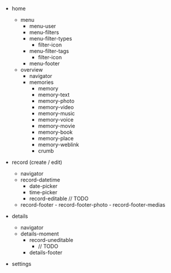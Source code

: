 
- home
	- menu
		- menu-user
		- menu-filters
  		- menu-filter-types
    		- filter-icon
  		- menu-filter-tags
    		- filter-icon
		- menu-footer
	- overview
		- navigator
		- memories
			- memory
  			- memory-text
  			- memory-photo
  			- memory-video
  			- memory-music
  			- memory-voice
  			- memory-movie
  			- memory-book
  			- memory-place
  			- memory-weblink
  			- crumb


- record (create / edit)
	- navigator
  - record-datetime
  	- date-picker
  	- time-picker
	- record-editable
		// TODO
  - record-footer
		- record-footer-photo
		- record-footer-medias
		

- details
	- navigator
  - details-moment
	- record-uneditable
		- // TODO
	- details-footer

- settings